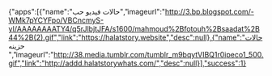 {"apps":[{"name":"حالات فيديو حب","imageurl":"http://3.bp.blogspot.com/-WMk7pYCYFpo/VBCncmyS-yI/AAAAAAAATY4/q5rJlbjtJFA/s1600/mahmoud%2Bfotouh%2Bsaadat%2B44%2B(2).gif","link":"https://halatstory.website","desc":null},{"name":"حالات  حزينه ","imageurl":"http://38.media.tumblr.com/tumblr_m9bqytVIBQ1r0ipeco1_500.gif","link":"http://addd.halatstorywhats.com/","desc":null}],"success":1}


